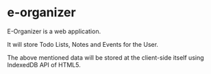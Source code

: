e-organizer
===========


E-Organizer is a web application.

It will store Todo Lists, Notes and Events for the User.

The above mentioned data will be stored at the client-side itself using IndexedDB API of HTML5.

